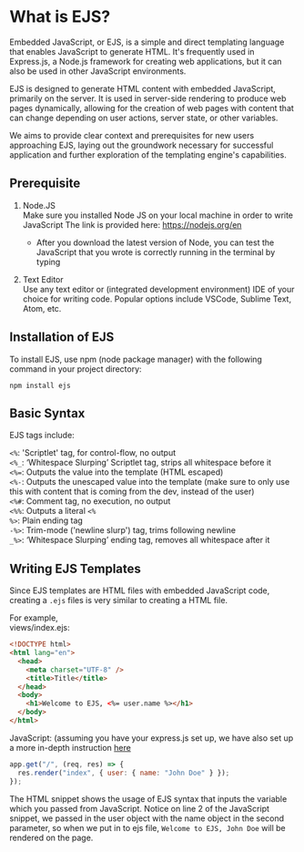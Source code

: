 # What is EJS?

Embedded JavaScript, or EJS, is a simple and direct templating language that enables JavaScript to generate HTML. It's frequently used in Express.js, a Node.js framework for creating web applications, but it can also be used in other JavaScript environments.

EJS is designed to generate HTML content with embedded JavaScript, primarily on the server. It is used in server-side rendering to produce web pages dynamically, allowing for the creation of web pages with content that can change depending on user actions, server state, or other variables.

We aims to provide clear context and prerequisites for new users approaching EJS, laying out the groundwork necessary for successful application and further exploration of the templating engine's capabilities.

## Prerequisite

1. Node.JS  
    Make sure you installed Node JS on your local machine in order to write JavaScript
   The link is provided here:
   https://nodejs.org/en

   - After you download the latest version of Node, you can test the JavaScript that you wrote is correctly running in the terminal by typing

2. Text Editor  
   Use any text editor or (integrated development environment) IDE of your choice for writing code. Popular options include VSCode, Sublime Text, Atom, etc.

## Installation of EJS

To install EJS, use npm (node package manager) with the following command in your project directory:

`npm install ejs
`

## Basic Syntax

EJS tags include:

`<%`: 'Scriptlet' tag, for control-flow, no output  
`<%_`: ‘Whitespace Slurping’ Scriptlet tag, strips all whitespace before it  
`<%=`: Outputs the value into the template (HTML escaped)  
`<%-`: Outputs the unescaped value into the template (make sure to only use this with content that is coming from the dev, instead of the user)  
`<%#`: Comment tag, no execution, no output  
`<%%`: Outputs a literal `<%`  
`%>`: Plain ending tag  
`-%>`: Trim-mode ('newline slurp') tag, trims following newline  
`_%>`: ‘Whitespace Slurping’ ending tag, removes all whitespace after it

## Writing EJS Templates

Since EJS templates are HTML files with embedded JavaScript code, creating a `.ejs` files is very similar to creating a HTML file.

For example,  
views/index.ejs:

```html hl_lines="8"
<!DOCTYPE html>
<html lang="en">
  <head>
    <meta charset="UTF-8" />
    <title>Title</title>
  </head>
  <body>
    <h1>Welcome to EJS, <%= user.name %></h1>
  </body>
</html>
```

JavaScript: (assuming you have your express.js set up, we have also set up a more in-depth instruction [here](../Express/express.md/)

```js hl_lines="2"
app.get("/", (req, res) => {
  res.render("index", { user: { name: "John Doe" } });
});
```

The HTML snippet shows the usage of EJS syntax that inputs the variable which you passed from JavaScript. Notice on line 2 of the JavaScript snippet, we passed in the user object with the name object in the second parameter, so when we put in to ejs file,
`Welcome to EJS, John Doe` will be rendered on the page.
